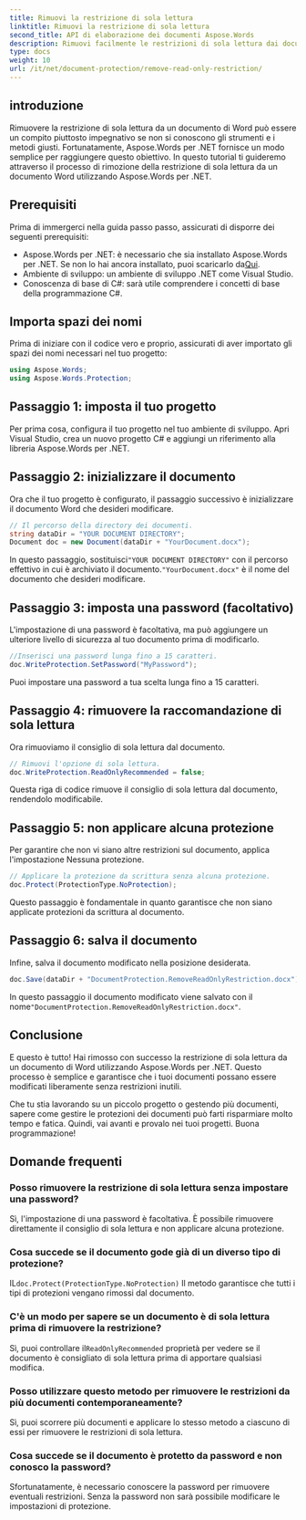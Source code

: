 ```yaml
---
title: Rimuovi la restrizione di sola lettura
linktitle: Rimuovi la restrizione di sola lettura
second_title: API di elaborazione dei documenti Aspose.Words
description: Rimuovi facilmente le restrizioni di sola lettura dai documenti Word utilizzando Aspose.Words per .NET con la nostra guida dettagliata passo passo. Perfetto per gli sviluppatori.
type: docs
weight: 10
url: /it/net/document-protection/remove-read-only-restriction/
---
```

## introduzione

Rimuovere la restrizione di sola lettura da un documento di Word può essere un compito piuttosto impegnativo se non si conoscono gli strumenti e i metodi giusti. Fortunatamente, Aspose.Words per .NET fornisce un modo semplice per raggiungere questo obiettivo. In questo tutorial ti guideremo attraverso il processo di rimozione della restrizione di sola lettura da un documento Word utilizzando Aspose.Words per .NET.

## Prerequisiti

Prima di immergerci nella guida passo passo, assicurati di disporre dei seguenti prerequisiti:

-  Aspose.Words per .NET: è necessario che sia installato Aspose.Words per .NET. Se non lo hai ancora installato, puoi scaricarlo da[Qui](https://releases.aspose.com/words/net/).
- Ambiente di sviluppo: un ambiente di sviluppo .NET come Visual Studio.
- Conoscenza di base di C#: sarà utile comprendere i concetti di base della programmazione C#.

## Importa spazi dei nomi

Prima di iniziare con il codice vero e proprio, assicurati di aver importato gli spazi dei nomi necessari nel tuo progetto:

```csharp
using Aspose.Words;
using Aspose.Words.Protection;
```

## Passaggio 1: imposta il tuo progetto

Per prima cosa, configura il tuo progetto nel tuo ambiente di sviluppo. Apri Visual Studio, crea un nuovo progetto C# e aggiungi un riferimento alla libreria Aspose.Words per .NET.

## Passaggio 2: inizializzare il documento

Ora che il tuo progetto è configurato, il passaggio successivo è inizializzare il documento Word che desideri modificare.

```csharp
// Il percorso della directory dei documenti.
string dataDir = "YOUR DOCUMENT DIRECTORY";
Document doc = new Document(dataDir + "YourDocument.docx");
```

 In questo passaggio, sostituisci`"YOUR DOCUMENT DIRECTORY"` con il percorso effettivo in cui è archiviato il documento.`"YourDocument.docx"` è il nome del documento che desideri modificare.

## Passaggio 3: imposta una password (facoltativo)

L'impostazione di una password è facoltativa, ma può aggiungere un ulteriore livello di sicurezza al tuo documento prima di modificarlo.

```csharp
//Inserisci una password lunga fino a 15 caratteri.
doc.WriteProtection.SetPassword("MyPassword");
```

Puoi impostare una password a tua scelta lunga fino a 15 caratteri.

## Passaggio 4: rimuovere la raccomandazione di sola lettura

Ora rimuoviamo il consiglio di sola lettura dal documento.

```csharp
// Rimuovi l'opzione di sola lettura.
doc.WriteProtection.ReadOnlyRecommended = false;
```

Questa riga di codice rimuove il consiglio di sola lettura dal documento, rendendolo modificabile.

## Passaggio 5: non applicare alcuna protezione

Per garantire che non vi siano altre restrizioni sul documento, applica l'impostazione Nessuna protezione.

```csharp
// Applicare la protezione da scrittura senza alcuna protezione.
doc.Protect(ProtectionType.NoProtection);
```

Questo passaggio è fondamentale in quanto garantisce che non siano applicate protezioni da scrittura al documento.

## Passaggio 6: salva il documento

Infine, salva il documento modificato nella posizione desiderata.

```csharp
doc.Save(dataDir + "DocumentProtection.RemoveReadOnlyRestriction.docx");
```

 In questo passaggio il documento modificato viene salvato con il nome`"DocumentProtection.RemoveReadOnlyRestriction.docx"`.

## Conclusione

E questo è tutto! Hai rimosso con successo la restrizione di sola lettura da un documento di Word utilizzando Aspose.Words per .NET. Questo processo è semplice e garantisce che i tuoi documenti possano essere modificati liberamente senza restrizioni inutili. 

Che tu stia lavorando su un piccolo progetto o gestendo più documenti, sapere come gestire le protezioni dei documenti può farti risparmiare molto tempo e fatica. Quindi, vai avanti e provalo nei tuoi progetti. Buona programmazione!

## Domande frequenti

### Posso rimuovere la restrizione di sola lettura senza impostare una password?

Sì, l'impostazione di una password è facoltativa. È possibile rimuovere direttamente il consiglio di sola lettura e non applicare alcuna protezione.

### Cosa succede se il documento gode già di un diverso tipo di protezione?

 IL`doc.Protect(ProtectionType.NoProtection)` Il metodo garantisce che tutti i tipi di protezioni vengano rimossi dal documento.

### C'è un modo per sapere se un documento è di sola lettura prima di rimuovere la restrizione?

 Sì, puoi controllare il`ReadOnlyRecommended` proprietà per vedere se il documento è consigliato di sola lettura prima di apportare qualsiasi modifica.

### Posso utilizzare questo metodo per rimuovere le restrizioni da più documenti contemporaneamente?

Sì, puoi scorrere più documenti e applicare lo stesso metodo a ciascuno di essi per rimuovere le restrizioni di sola lettura.

### Cosa succede se il documento è protetto da password e non conosco la password?

Sfortunatamente, è necessario conoscere la password per rimuovere eventuali restrizioni. Senza la password non sarà possibile modificare le impostazioni di protezione.